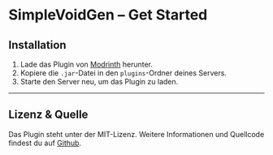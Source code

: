 # SimpleVoidGen – Get Started

## Installation

1. Lade das Plugin von [Modrinth](https://modrinth.com/plugin/simplevoidgen) herunter.
2. Kopiere die `.jar`-Datei in den `plugins`-Ordner deines Servers.
3. Starte den Server neu, um das Plugin zu laden.

---

## Lizenz & Quelle

Das Plugin steht unter der MIT-Lizenz.
Weitere Informationen und Quellcode findest du auf [Github](https://github.com/steyondev/simplevoidgen).
